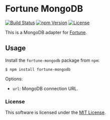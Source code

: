 # Fortune MongoDB

[![Build Status](https://img.shields.io/travis/fortunejs/fortune/master.svg?style=flat-square)](https://travis-ci.org/daliwali/fortune-mongodb)
[![npm Version](https://img.shields.io/npm/v/fortune.svg?style=flat-square)](https://www.npmjs.com/package/fortune-mongodb)
[![License](https://img.shields.io/npm/l/fortune.svg?style=flat-square)](https://raw.githubusercontent.com/daliwali/fortune-mongodb/master/LICENSE)

This is a MongoDB adapter for [Fortune](http://fortunejs.com).


## Usage

Install the `fortune-mongodb` package from `npm`:
```
$ npm install fortune-mongodb
```

Options:

- `url`: MongoDB connection URL.


### License

This software is licensed under the [MIT License](//github.com/daliwali/fortune-mongodb/blob/master/LICENSE).
